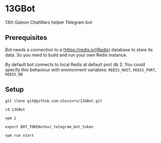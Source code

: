 # 13GBot
13th Galeon ChatWars helper Telegram bot

## Prerequisites

Bot needs a connection to a [https://redis.io](Redis) database to store its data.
So you need to build and run your own Redis instance.

By default bot connects to local Redis at default port db 2. You could specify this behaviour with environment variables:
`REDIS_HOST`, `REDIS_PORT`, `REDIS_DB`

## Setup

```Shell
git clone git@github.com:alevinru/13GBot.git

cd 13GBot

npm i

export BOT_TOKEN=Your_telegram_bot_token

npm run start
```

